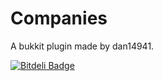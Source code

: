 Companies
=========

A bukkit plugin made by dan14941.

[![Bitdeli Badge](https://d2weczhvl823v0.cloudfront.net/dan14941/companies/trend.png)](https://bitdeli.com/free "Bitdeli Badge")
